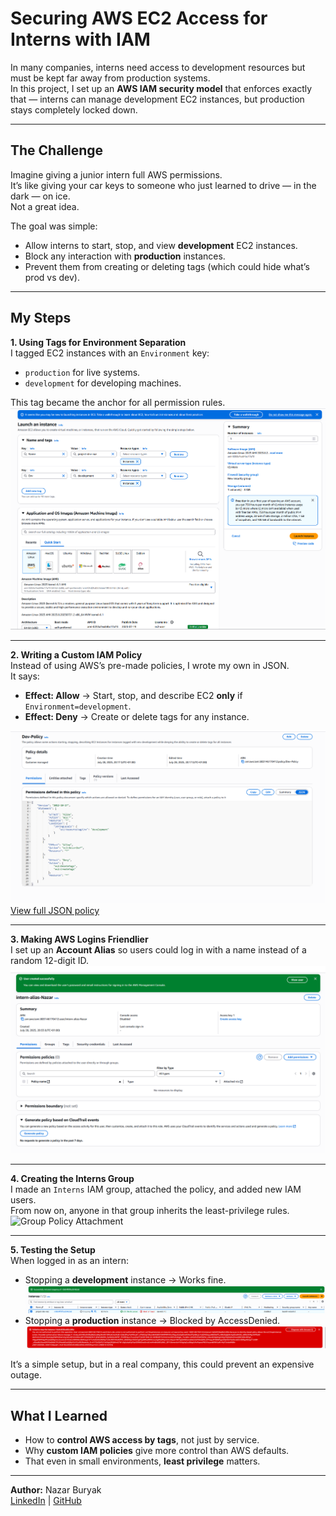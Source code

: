 # Securing AWS EC2 Access for Interns with IAM

In many companies, interns need access to development resources but must be kept far away from production systems.  
In this project, I set up an **AWS IAM security model** that enforces exactly that — interns can manage development EC2 instances, but production stays completely locked down.

---

## The Challenge
Imagine giving a junior intern full AWS permissions.  
It’s like giving your car keys to someone who just learned to drive — in the dark — on ice.  
Not a great idea.

The goal was simple:
- Allow interns to start, stop, and view **development** EC2 instances.
- Block any interaction with **production** instances.
- Prevent them from creating or deleting tags (which could hide what’s prod vs dev).

---

## My Steps

**1. Using Tags for Environment Separation**  
I tagged EC2 instances with an `Environment` key:
- `production` for live systems.
- `development` for developing machines.

This tag became the anchor for all permission rules.  
![EC2 Tags](images/ec2-tags.png)

---

**2. Writing a Custom IAM Policy**  
Instead of using AWS’s pre-made policies, I wrote my own in JSON.  
It says:  
- **Effect: Allow** → Start, stop, and describe EC2 **only** if `Environment=development`.  
- **Effect: Deny** → Create or delete tags for any instance.  

![Policy JSON](images/json-policy.png)  
[View full JSON policy](policy/dev-ec2-policy.json)

---

**3. Making AWS Logins Friendlier**  
I set up an **Account Alias** so users could log in with a name instead of a random 12-digit ID.  
![Account Alias](images/account-alias.png)

---

**4. Creating the Interns Group**  
I made an `Interns` IAM group, attached the policy, and added new IAM users.  
From now on, anyone in that group inherits the least-privilege rules.  
![Group Policy Attachment](images/group-policy-attach.png)

---

**5. Testing the Setup**  
When logged in as an intern:
- Stopping a **development** instance → Works fine.  
  ![Access Allowed - Dev](images/access-allowed-dev.png)
- Stopping a **production** instance → Blocked by AccessDenied.  
  ![Access Denied - Prod](images/access-denied-prod.png)

It’s a simple setup, but in a real company, this could prevent an expensive outage.

---

## What I Learned
- How to **control AWS access by tags**, not just by service.
- Why **custom IAM policies** give more control than AWS defaults.
- That even in small environments, **least privilege** matters.

---


**Author:** Nazar Buryak  
[LinkedIn](https://www.linkedin.com/in/nazariy-buryak-778433350/) | [GitHub](https://github.com/yourprofile)
